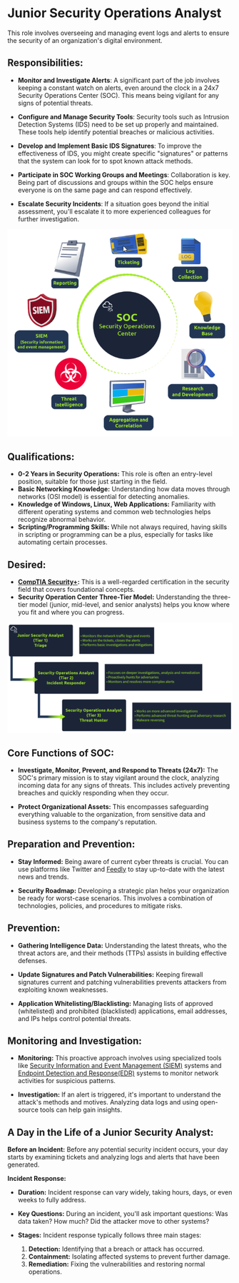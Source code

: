 # Junior Security Operations Analyst

This role involves overseeing and managing event logs and alerts to ensure the security of an organization's digital environment.

## Responsibilities:

- **Monitor and Investigate Alerts**: A significant part of the job involves keeping a constant watch on alerts, even around the clock in a 24x7 Security Operations Center (SOC). This means being vigilant for any signs of potential threats.

- **Configure and Manage Security Tools**: Security tools such as Intrusion Detection Systems (IDS) need to be set up properly and maintained. These tools help identify potential breaches or malicious activities.

- **Develop and Implement Basic IDS Signatures**: To improve the effectiveness of IDS, you might create specific "signatures" or patterns that the system can look for to spot known attack methods.

- **Participate in SOC Working Groups and Meetings**: Collaboration is key. Being part of discussions and groups within the SOC helps ensure everyone is on the same page and can respond effectively.

- **Escalate Security Incidents**: If a situation goes beyond the initial assessment, you'll escalate it to more experienced colleagues for further investigation.

![Alt text](<../../../../../assets/Pasted image 20230816200248.png>)
## Qualifications:

- **0-2 Years in Security Operations:** This role is often an entry-level position, suitable for those just starting in the field.
- **Basic Networking Knowledge:** Understanding how data moves through networks (OSI model) is essential for detecting anomalies.
- **Knowledge of Windows, Linux, Web Applications:** Familiarity with different operating systems and common web technologies helps recognize abnormal behavior.
- **Scripting/Programming Skills:** While not always required, having skills in scripting or programming can be a plus, especially for tasks like automating certain processes.


## Desired:

- **[CompTIA Security+](https://www.comptia.org/certifications/security):** This is a well-regarded certification in the security field that covers foundational concepts.
- **Security Operation Center Three-Tier Model:** Understanding the three-tier model (junior, mid-level, and senior analysts) helps you know where you fit and where you can progress.


![Alt text](<../../../../../assets/Pasted image 20230816195828.png>)


## Core Functions of SOC:

- **Investigate, Monitor, Prevent, and Respond to Threats (24x7):** The SOC's primary mission is to stay vigilant around the clock, analyzing incoming data for any signs of threats. This includes actively preventing breaches and quickly responding when they occur.

- **Protect Organizational Assets:** This encompasses safeguarding everything valuable to the organization, from sensitive data and business systems to the company's reputation.

## Preparation and Prevention:

- **Stay Informed:** Being aware of current cyber threats is crucial. You can use platforms like Twitter and [Feedly](https://feedly.com/i/welcome) to stay up-to-date with the latest news and trends.

- **Security Roadmap:** Developing a strategic plan helps your organization be ready for worst-case scenarios. This involves a combination of technologies, policies, and procedures to mitigate risks.

## Prevention:

- **Gathering Intelligence Data:** Understanding the latest threats, who the threat actors are, and their methods (TTPs) assists in building effective defenses.

- **Update Signatures and Patch Vulnerabilities:** Keeping firewall signatures current and patching vulnerabilities prevents attackers from exploiting known weaknesses.

- **Application Whitelisting/Blacklisting:** Managing lists of approved (whitelisted) and prohibited (blacklisted) applications, email addresses, and IPs helps control potential threats.

## Monitoring and Investigation:

- **Monitoring:** This proactive approach involves using specialized tools like [Security Information and Event Management (SIEM)](https://www.varonis.com/blog/what-is-siem) systems and [Endpoint Detection and Response(EDR)](https://www.trellix.com/en-us/security-awareness/endpoint/what-is-endpoint-detection-and-response.html) systems to monitor network activities for suspicious patterns.

- **Investigation:** If an alert is triggered, it's important to understand the attack's methods and motives. Analyzing data logs and using open-source tools can help gain insights.

## A Day in the Life of a Junior Security Analyst:

**Before an Incident:**
Before any potential security incident occurs, your day starts by examining tickets and analyzing logs and alerts that have been generated.

**Incident Response:**

- **Duration:** Incident response can vary widely, taking hours, days, or even weeks to fully address.

- **Key Questions:** During an incident, you'll ask important questions: Was data taken? How much? Did the attacker move to other systems?

- **Stages:** Incident response typically follows three main stages:
  1. **Detection:** Identifying that a breach or attack has occurred.
  2. **Containment:** Isolating affected systems to prevent further damage.
  3. **Remediation:** Fixing the vulnerabilities and restoring normal operations.